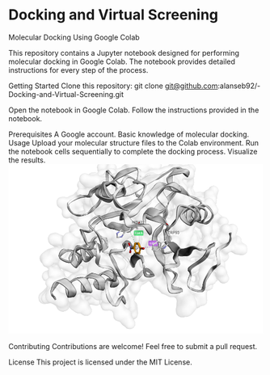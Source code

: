 # Docking and Virtual Screening
Molecular Docking Using Google Colab

This repository contains a Jupyter notebook designed for performing molecular docking in Google Colab. The notebook provides detailed instructions for every step of the process.

Getting Started
Clone this repository:
git clone git@github.com:alanseb92/-Docking-and-Virtual-Screening.git

Open the notebook in Google Colab.
Follow the instructions provided in the notebook.

Prerequisites
A Google account.
Basic knowledge of molecular docking.
Usage
Upload your molecular structure files to the Colab environment.
Run the notebook cells sequentially to complete the docking process.
Visualize the results.
![Molecular Docking](molecular%20docking.png)


Contributing
Contributions are welcome! Feel free to submit a pull request.

License
This project is licensed under the MIT License.
